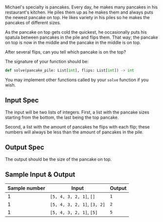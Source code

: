 Michael's specialty is pancakes. Every day, he makes many pancakes in his restaurant's kitchen. He piles them up as he makes them and always puts the newest pancake on top. He likes variety in his piles so he makes the pancakes of different sizes.

As the pancake on top gets cold the quickest, he occasionally puts his spatula between pancakes in the pile and flips them. That way; the pancake on top is now in the middle and the pancake in the middle is on top.

After several flips, can you tell which pancake is on the top?

The signature of your function should be:

```python
def solve(pancake_pile: List[int], flips: List[int]) -> int
```

You may implement other functions called by your `solve` function if you wish.

## Input Spec

The input will be two lists of integers. First, a list with the pancake sizes starting from the bottom, the last being the top pancake. 

Second, a list with the amount of pancakes he flips with each flip; these numbers will always be less than the amount of pancakes in the pile.

## Output Spec

The output should be the size of the pancake on top.

## Sample Input & Output

| Sample number | Input                       | Output |
| ------------- | --------------------------- | ------ |
| 1             | `[5, 4, 3, 2, 1]`, `[]`     | `1`    |
| 1             | `[5, 4, 3, 2, 1]`, `[3, 2]` | `2`    |
| 1             | `[5, 4, 3, 2, 1]`, `[5]`    | `5`    |